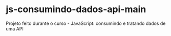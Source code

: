 # js-consumindo-dados-api-main
Projeto feito durante o curso - JavaScript: consumindo e tratando dados de uma API
